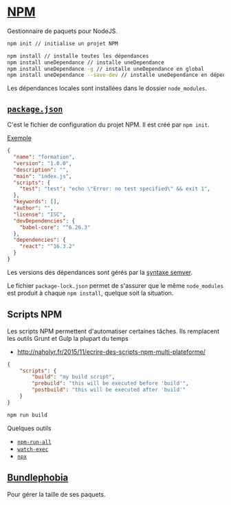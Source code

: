 # [NPM](https://www.npmjs.com/)

Gestionnaire de paquets pour NodeJS.


```bash
npm init // initialise un projet NPM

npm install // installe toutes les dépendances
npm install uneDependance // installe uneDependance
npm install uneDependance -g // installe uneDependance en global
npm install uneDependance --save-dev // installe uneDependance en dépendance de développement
```

Les dépendances locales sont installées dans le dossier `node_modules`.

## [`package.json`](https://docs.npmjs.com/getting-started/using-a-package.json)

C'est le fichier de configuration du projet NPM. Il est créé par `npm init`.

[Exemple](https://gitlab.com/mapcontrib/mapcontrib.next/blob/develop/packages/web/package.json)

```json
{
  "name": "formation",
  "version": "1.0.0",
  "description": "",
  "main": "index.js",
  "scripts": {
    "test": "test": "echo \"Error: no test specified\" && exit 1",
  },
  "keywords": [],
  "author": "",
  "license": "ISC",
  "devDependencies": {
    "babel-core": "^6.26.3"
  },
  "dependencies": {
    "react": "^16.3.2"
  }
}
```

Les versions des dépendances sont gérés par la [syntaxe semver](https://docs.npmjs.com/files/package.json#dependencies).

Le fichier `package-lock.json` permet de s'assurer que le même `node_modules` est produit à chaque `npm install`, quelque soit la situation.



## Scripts NPM

Les scripts NPM permettent d'automatiser certaines tâches. Ils remplacent les outils Grunt et Gulp la plupart du temps

* http://naholyr.fr/2015/11/ecrire-des-scripts-npm-multi-plateforme/

```json
{
    "scripts": {
        "build": "my build script",
        "prebuild": "this will be executed before 'build'",
        "postbuild": "this will be executed after 'build'"
    }
}
```

```bash
npm run build
```

Quelques outils
* [`npm-run-all`](https://www.npmjs.com/package/npm-run-all)
* [`watch-exec`](https://www.npmjs.com/package/watch-exec)
* [`npx`](https://medium.com/@maybekatz/introducing-npx-an-npm-package-runner-55f7d4bd282b)

## [Bundlephobia](https://bundlephobia.com/)

Pour gérer la taille de ses paquets.
